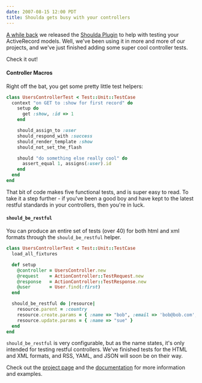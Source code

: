```yaml
---
date: 2007-08-15 12:00 PDT
title: Shoulda gets busy with your controllers
---
```


[A while back](http://giantrobots.thoughtbot.com/2007/4/6/shoulda-coulda-woulda) we 
released the [Shoulda Plugin](http://thoughtbot.com/projects/shoulda) to 
help with testing your ActiveRecord models.  Well, we've been using it in more and more 
of our projects, and we've just finished adding some super cool controller tests.  

Check it out!

#### Controller Macros

Right off the bat, you get some pretty little test helpers:

~~~ ruby
class UsersControllerTest < Test::Unit::TestCase
  context "on GET to :show for first record" do
    setup do
      get :show, :id => 1
    end

    should_assign_to :user
    should_respond_with :success
    should_render_template :show
    should_not_set_the_flash

    should "do something else really cool" do
      assert_equal 1, assigns(:user).id
    end
  end
end
~~~

That bit of code makes five functional tests, and is super easy to read.  To take it a 
step further - if you've been a good boy and have kept to the latest restful standards 
in your controllers, then you're in luck.  

#### `should_be_restful`

You can produce an entire set of tests (over 40) for both html and xml formats through 
the `should_be_restful` helper.

~~~ ruby
class UsersControllerTest < Test::Unit::TestCase
  load_all_fixtures

  def setup
    @controller = UsersController.new
    @request    = ActionController::TestRequest.new
    @response   = ActionController::TestResponse.new
    @user       = User.find(:first)
  end

  should_be_restful do |resource|
    resource.parent = :country
    resource.create.params = { :name => "bob", :email => 'bob@bob.com', :age => 13}
    resource.update.params = { :name => "sue" }
  end
end
~~~

`should_be_restful` is very configurable, but as the name states, it's only 
intended for testing restful controllers.  We've finished tests for the HTML and XML 
formats, and RSS, YAML, and JSON will soon be on their way.  

Check out the [project page](http://thoughtbot.com/projects/shoulda) and the 
[documentation](http://dev.thoughtbot.com/shoulda/) for more information and
examples.
